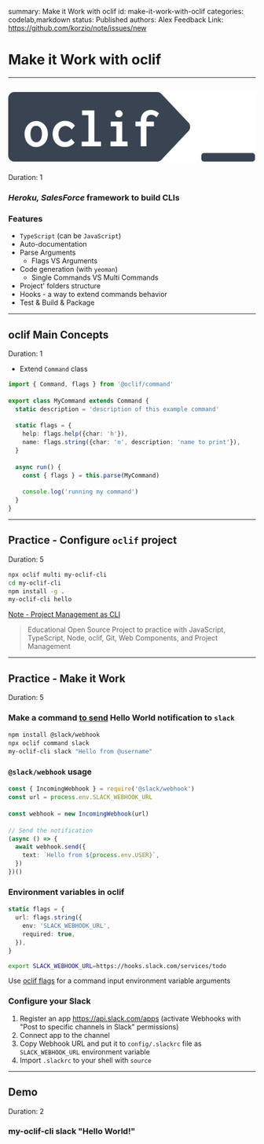 summary: Make it Work with oclif
id: make-it-work-with-oclif
categories: codelab,markdown
status: Published 
authors: Alex
Feedback Link: https://github.com/korzio/note/issues/new

# Make it Work with oclif

---

## [![node](assets/oclif.png)](https://oclif.io/)
Duration: 1

### *Heroku, SalesForce* framework to build CLIs

### Features

- `TypeScript` (can be `JavaScript`)
- Auto-documentation
- Parse Arguments
  - Flags VS Arguments
- Code generation (with `yeoman`)
  - Single Commands VS Multi Commands
- Project' folders structure
- Hooks - a way to extend commands behavior
- Test & Build & Package

---

## oclif Main Concepts
Duration: 1

- Extend `Command` class

```ts
import { Command, flags } from '@oclif/command'

export class MyCommand extends Command {
  static description = 'description of this example command'

  static flags = {
    help: flags.help({char: 'h'}),
    name: flags.string({char: 'n', description: 'name to print'}),
  }

  async run() {
    const { flags } = this.parse(MyCommand)

    console.log('running my command')
  }
}
```

---

## Practice - Configure `oclif` project
Duration: 5

```bash
npx oclif multi my-oclif-cli
cd my-oclif-cli
npm install -g .
my-oclif-cli hello
```

[Note - Project Management as CLI](https://github.com/korzio/note)

> Educational Open Source Project to practice with JavaScript, TypeScript, Node, oclif, Git, Web Components, and Project Management

---

## Practice - Make it Work
Duration: 5

### Make a command [to send](https://www.npmjs.com/package/@slack/webhook) Hello World notification to `slack` 

```bash
npm install @slack/webhook
npx oclif command slack
my-oclif-cli slack "Hello from @username"
```

### `@slack/webhook` usage

```ts
const { IncomingWebhook } = require('@slack/webhook')
const url = process.env.SLACK_WEBHOOK_URL
 
const webhook = new IncomingWebhook(url)
 
// Send the notification
(async () => {
  await webhook.send({
    text: `Hello from ${process.env.USER}`,
  })
})()
```

### Environment variables in oclif

```ts
static flags = {
  url: flags.string({
    env: 'SLACK_WEBHOOK_URL',
    required: true,
  }),
}
```

```bash
export SLACK_WEBHOOK_URL=https://hooks.slack.com/services/todo
```

Use [oclif flags](https://oclif.io/docs/flags) for a command input environment variable arguments

### Configure your Slack

1. Register an app https://api.slack.com/apps (activate Webhooks with "Post to specific channels in Slack" permissions)
2. Connect app to the channel
3. Copy Webhook URL and put it to `config/.slackrc` file as `SLACK_WEBHOOK_URL` environment variable
4. Import `.slackrc` to your shell with `source`

---

## Demo
Duration: 2

### my-oclif-cli slack "Hello World!"
